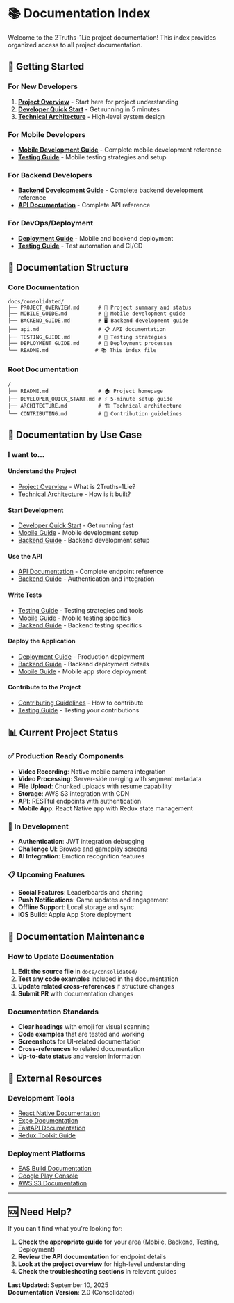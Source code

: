 # 📚 Documentation Index

Welcome to the 2Truths-1Lie project documentation! This index provides organized access to all project documentation.

## 🚀 Getting Started

### For New Developers
1. **[Project Overview](PROJECT_OVERVIEW.md)** - Start here for project understanding
2. **[Developer Quick Start](../DEVELOPER_QUICK_START.md)** - Get running in 5 minutes
3. **[Technical Architecture](../ARCHITECTURE.md)** - High-level system design

### For Mobile Developers
- **[Mobile Development Guide](MOBILE_GUIDE.md)** - Complete mobile development reference
- **[Testing Guide](TESTING_GUIDE.md)** - Mobile testing strategies and setup

### For Backend Developers  
- **[Backend Development Guide](BACKEND_GUIDE.md)** - Complete backend development reference
- **[API Documentation](api.md)** - Complete API reference

### For DevOps/Deployment
- **[Deployment Guide](DEPLOYMENT_GUIDE.md)** - Mobile and backend deployment
- **[Testing Guide](TESTING_GUIDE.md)** - Test automation and CI/CD

## 📖 Documentation Structure

### Core Documentation
```
docs/consolidated/
├── PROJECT_OVERVIEW.md      # 🎯 Project summary and status
├── MOBILE_GUIDE.md          # 📱 Mobile development guide
├── BACKEND_GUIDE.md         # 🖥 Backend development guide
├── api.md                   # 📋 API documentation
├── TESTING_GUIDE.md         # 🧪 Testing strategies
├── DEPLOYMENT_GUIDE.md      # 🚀 Deployment processes
└── README.md               # 📚 This index file
```

### Root Documentation
```
/
├── README.md                # 🏠 Project homepage
├── DEVELOPER_QUICK_START.md # ⚡ 5-minute setup guide
├── ARCHITECTURE.md          # 🏗 Technical architecture
└── CONTRIBUTING.md          # 🤝 Contribution guidelines
```

## 🎯 Documentation by Use Case

### I want to...

#### **Understand the Project**
- [Project Overview](PROJECT_OVERVIEW.md) - What is 2Truths-1Lie?
- [Technical Architecture](../ARCHITECTURE.md) - How is it built?

#### **Start Development**
- [Developer Quick Start](../DEVELOPER_QUICK_START.md) - Get running fast
- [Mobile Guide](MOBILE_GUIDE.md) - Mobile development setup
- [Backend Guide](BACKEND_GUIDE.md) - Backend development setup

#### **Use the API**
- [API Documentation](api.md) - Complete endpoint reference
- [Backend Guide](BACKEND_GUIDE.md) - Authentication and integration

#### **Write Tests**
- [Testing Guide](TESTING_GUIDE.md) - Testing strategies and tools
- [Mobile Guide](MOBILE_GUIDE.md) - Mobile testing specifics
- [Backend Guide](BACKEND_GUIDE.md) - Backend testing specifics

#### **Deploy the Application**
- [Deployment Guide](DEPLOYMENT_GUIDE.md) - Production deployment
- [Backend Guide](BACKEND_GUIDE.md) - Backend deployment details
- [Mobile Guide](MOBILE_GUIDE.md) - Mobile app store deployment

#### **Contribute to the Project**
- [Contributing Guidelines](../CONTRIBUTING.md) - How to contribute
- [Testing Guide](TESTING_GUIDE.md) - Testing your contributions

## 📊 Current Project Status

### ✅ Production Ready Components
- **Video Recording**: Native mobile camera integration
- **Video Processing**: Server-side merging with segment metadata
- **File Upload**: Chunked uploads with resume capability
- **Storage**: AWS S3 integration with CDN
- **API**: RESTful endpoints with authentication
- **Mobile App**: React Native app with Redux state management

### 🎯 In Development
- **Authentication**: JWT integration debugging
- **Challenge UI**: Browse and gameplay screens
- **AI Integration**: Emotion recognition features

### 📋 Upcoming Features
- **Social Features**: Leaderboards and sharing
- **Push Notifications**: Game updates and engagement
- **Offline Support**: Local storage and sync
- **iOS Build**: Apple App Store deployment

## 🔄 Documentation Maintenance

### How to Update Documentation
1. **Edit the source file** in `docs/consolidated/`
2. **Test any code examples** included in the documentation
3. **Update related cross-references** if structure changes
4. **Submit PR** with documentation changes

### Documentation Standards
- **Clear headings** with emoji for visual scanning
- **Code examples** that are tested and working
- **Screenshots** for UI-related documentation
- **Cross-references** to related documentation
- **Up-to-date status** and version information

## 🔗 External Resources

### Development Tools
- [React Native Documentation](https://reactnative.dev/docs/getting-started)
- [Expo Documentation](https://docs.expo.dev/)
- [FastAPI Documentation](https://fastapi.tiangolo.com/)
- [Redux Toolkit Guide](https://redux-toolkit.js.org/)

### Deployment Platforms
- [EAS Build Documentation](https://docs.expo.dev/build/introduction/)
- [Google Play Console](https://play.google.com/console/)
- [AWS S3 Documentation](https://docs.aws.amazon.com/s3/)

---

## 🆘 Need Help?

If you can't find what you're looking for:

1. **Check the appropriate guide** for your area (Mobile, Backend, Testing, Deployment)
2. **Review the API documentation** for endpoint details
3. **Look at the project overview** for high-level understanding
4. **Check the troubleshooting sections** in relevant guides

**Last Updated**: September 10, 2025  
**Documentation Version**: 2.0 (Consolidated)
